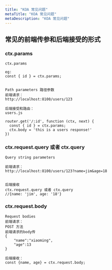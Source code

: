 ```yaml
---
title: "KOA 常见问题"
metaTitle: "KOA 常见问题"
metaDescription: "KOA 常见问题"
---
```


## 常见的前端传参和后端接受的形式

### ctx.params
```
ctx.params

eg:
const { id } = ctx.params;


Path parameters 路径参数
前端请求：
http://localhost:8100/users/123

后端接受和路由：
users.js

router.get('/:id', function (ctx, next) {
  const { id } = ctx.params;
  ctx.body = 'this is a users response!'
})

```

### ctx.request.query 或者 ctx.query
```
Query string parameters

前端请求：
http://localhost:8100/users/123?name=jim&age=18


后端接收
ctx.request.query 或者 ctx.query
//{name: 'jim', age: '18'}

```
### ctx.request.body
```
Request bodies
前端请求：
POST 方法
前端请求的body传
{
	"name":"xiaoming",
	"age":13
}

后端接收：
const {name, age} = ctx.request.body;
```

